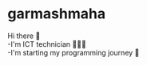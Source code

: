 # garmashmaha

Hi there 👋 <br>
-I'm ICT technician 👨🏽‍💻 <br>
-I'm starting my programming journey 🚀

